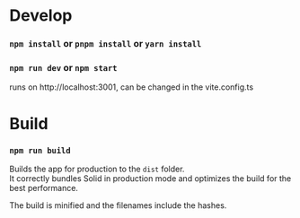 # Develop

### `npm install` or `pnpm install` or `yarn install`

### `npm run dev` or `npm start`

runs on http://localhost:3001, can be changed in the vite.config.ts

# Build

### `npm run build`

Builds the app for production to the `dist` folder.<br>
It correctly bundles Solid in production mode and optimizes the build for the best performance.

The build is minified and the filenames include the hashes.<br>